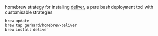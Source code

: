 homebrew strategy for installing
[deliver](https://github.com/gerhard/deliver), a pure bash deployment
tool with customisable strategies

```shell
brew update
brew tap gerhard/homebrew-deliver
brew install deliver
```
